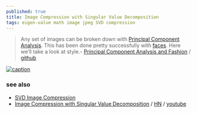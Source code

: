 ```yaml
---
published: true
title: Image Compression with Singular Value Decomposition
tags: eigen-value math image jpeg SVD compression
---
```

> Any set of images can be broken down with [Principal Component Analysis](http://setosa.io/ev/principal-component-analysis/). This has been done pretty successfully with [faces](https://en.wikipedia.org/wiki/Eigenface). Here we’ll take a look at style.- [Principal Component Analysis and Fashion](https://medium.com/hackerati/eigenstyle-8c52cc979029) /  [github](https://github.com/graceavery/Eigenstyle)

[![caption](https://camo.githubusercontent.com/97836bfd73487197586e3c1e52f9d598ef0fe5b9933f29628c8fa3f5e1b45589/687474703a2f2f677261636561766572792e636f6d2f656967656e7374796c652f305f656967656e64726573732e706e67)](https://github.com/graceavery/Eigenstyle)

### see also
- [SVD Image Compression ](https://news.ycombinator.com/item?id=38695478)
- [Image Compression with Singular Value Decomposition](http://timbaumann.info/svd-image-compression-demo/) / [HN](https://news.ycombinator.com/item?id=34731679) / [youtube](https://www.youtube.com/watch?v=QQ8vxj-9OfQ)
